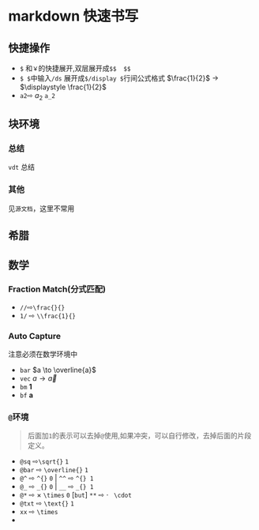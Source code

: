 # markdown 快速书写
## 快捷操作
+ `$` 和`￥`的快捷展开,双层展开成`$$  $$`
+ `$ $`中输入`/ds`  展开成`$/display $`行间公式格式  $\frac{1}{2}$ $\to$ $\displaystyle \frac{1}{2}$
+ `a2`⇨ $a_2$ `a_2`
## 块环境
### 总结
`vdt` 总结
### 其他
见`源文档`，这里不常用
## 希腊
## 数学
### Fraction Match(分式匹配)
+ `//`⇨`\frac{}{}`
+ `1/` ⇨ `\\frac{1}{}`
### Auto Capture 
注意必须在数学环境中
+ `bar`  $a \to \overline{a}$
+ `vec`  $a \to \overrightarrow{a}$
+ `bm`   $\bm{1}$
+ `bf`   $\mathbf{a}$
### `@`环境
> 后面加`1`的表示可以去掉`@`使用,如果冲突，可以自行修改，去掉后面的片段定义。
+ `@sq` ⇨`\sqrt{}` `1`
+ `@bar` ⇨ `\overline{}`  `1`
+ `@^` ⇨ `^{}`  `0` | `^^` ⇨ `^{} 1`
+ `@_` ⇨ `_{}`  `0` | `__` ⇨ `_{} 1`
+ `@*` ⇨ $\times$ `\times`  `0` [`but`] `**` ⇨ $\cdot$ ` \cdot`
+ `@txt` ⇨ `\text{}`  `1`
+  `xx` ⇨ `\times`
+  

